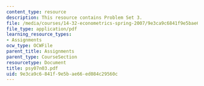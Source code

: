 ```yaml
---
content_type: resource
description: This resource contains Problem Set 3.
file: /media/courses/14-32-econometrics-spring-2007/9e3ca9c6841f9e5bae66ed084c29560c_psy07n03.pdf
file_type: application/pdf
learning_resource_types:
- Assignments
ocw_type: OCWFile
parent_title: Assignments
parent_type: CourseSection
resourcetype: Document
title: psy07n03.pdf
uid: 9e3ca9c6-841f-9e5b-ae66-ed084c29560c
---
```

